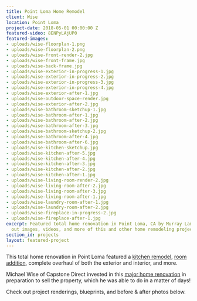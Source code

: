 ```yaml
---
title: Point Loma Home Remodel
client: Wise
location: Point Loma
project-date: 2018-05-01 00:00:00 Z
featured-video: 8ENPyLAjUP0
featured-images:
- uploads/wise-floorplan-1.png
- uploads/wise-floorplan-2.png
- uploads/wise-front-render-2.jpg
- uploads/wise-front-frame.jpg
- uploads/wise-back-frame.jpg
- uploads/wise-exterior-in-progress-1.jpg
- uploads/wise-exterior-in-progress-2.jpg
- uploads/wise-exterior-in-progress-3.jpg
- uploads/wise-exterior-in-progress-4.jpg
- uploads/wise-exterior-after-1.jpg
- uploads/wise-outdoor-space-render.jpg
- uploads/wise-exterior-after-2.jpg
- uploads/wise-bathroom-sketchup-1.jpg
- uploads/wise-bathroom-after-1.jpg
- uploads/wise-bathroom-after-2.jpg
- uploads/wise-bathroom-after-3.jpg
- uploads/wise-bathroom-sketchup-2.jpg
- uploads/wise-bathroom-after-4.jpg
- uploads/wise-bathroom-after-6.jpg
- uploads/wise-kitchen-sketchup.jpg
- uploads/wise-kitchen-after-5.jpg
- uploads/wise-kitchen-after-4.jpg
- uploads/wise-kitchen-after-3.jpg
- uploads/wise-kitchen-after-2.jpg
- uploads/wise-kitchen-after-1.jpg
- uploads/wise-living-room-render-2.jpg
- uploads/wise-living-room-after-2.jpg
- uploads/wise-living-room-after-3.jpg
- uploads/wise-living-room-after-1.jpg
- uploads/wise-laundry-room-after-1.jpg
- uploads/wise-laundry-room-after-2.jpg
- uploads/wise-fireplace-in-progress-2.jpg
- uploads/wise-fireplace-after-1.jpg
excerpt: Featured total home renovation in Point Loma, CA by Murray Lampert. Check
  out images, videos, and more of this and other home remodeling projects in San Diego.
section_id: projects
layout: featured-project
---
```


This total home renovation in Point Loma featured a [kitchen remodel](/kitchen-remodeling-point-loma), [room addition](/room-additions-point-loma), complete overhaul of both the exterior and interior, and more.

Michael Wise of Capstone Direct invested in this [major home renovation](/major-renovations) in preparation to sell the property, which he was able to do in a matter of days!

Check out project renderings, blueprints, and before & after photos below.
